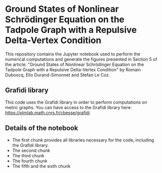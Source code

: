 # Ground States of Nonlinear Schrödinger Equation on the Tadpole Graph with a Repulsive Delta-Vertex Condition

This repository contains the Jupyter notebook used to perform the numerical computations and generate the figures presented in Section 5 of the article: "Ground States of Nonlinear Schrödinger Equation on the Tadpole Graph with a Repulsive Delta-Vertex Condition" by Romain Duboscq, Elio Durand-Simonnet and Stefan Le Coz.

## Grafidi library

This code uses the Grafidi library in order to perform computations on metric graphs. You can have access to the Grafidi library here:
https://plmlab.math.cnrs.fr/cbesse/grafidi

## Details of the notebook
- The first chunk provides all libraries necessary for the code, including the Grafidi library.
- The second chunk
- The third chunk
- The fourth chunk
- The fifth and the sixth chunk 



